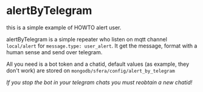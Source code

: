 # alertByTelegram

this is a simple example of HOWTO alert user.

alertByTelegram is a simple repeater who listen on mqtt channel `local/alert` for `message.type: user_alert`. It get the message, format with a human sense and send over telegram.

All you need is a bot token and a chatid, default values (as example, they don't work) are stored
on `mongodb/sfera/config/alert_by_telegram`

*If you stop the bot in your telegram chats you must reobtain a new chatid!*
